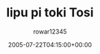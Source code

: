 ---
title: 'lipu pi toki Tosi'
posts: 1
hash: 't431'
author: 'rowar12345'
date: 2005-07-22T04:15:00+00:00
sources:
  - http://forums.tokipona.org/viewtopic.php%3Ft=431.html
---